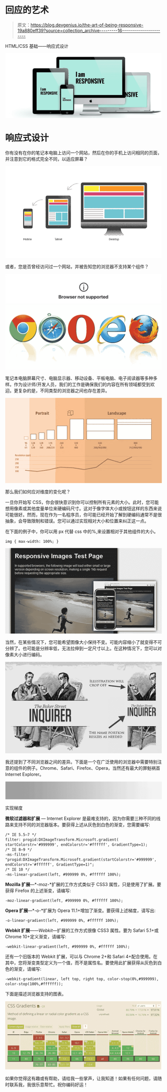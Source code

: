 # 回应的艺术

> 原文：<https://blog.devgenius.io/the-art-of-being-responsive-19a880eff39?source=collection_archive---------16----------------------->

HTML/CSS 基础——响应式设计

![](img/91221f995a8a193c5b5ae1bcd82b674c.png)

# 响应式设计

你有没有在你的笔记本电脑上访问一个网站，然后在你的手机上访问相同的页面，并注意到它的格式完全不同，以适应屏幕？

![](img/4bd736859bd9b579eb8382db95f9c8d7.png)

或者，您是否曾经访问过一个网站，并被告知您的浏览器不支持某个组件？

![](img/110e41782ba9cbcc7fd98165b635c37c.png)![](img/5bac4937155e36fc5a97a8e1ffc5a8d9.png)

笔记本电脑屏幕尺寸、电脑显示器、移动设备、平板电脑、电子阅读器等多种多样。作为设计师/开发人员，我们的工作是确保我们的内容在所有领域都受到欢迎。更复杂的是，不同类型的浏览器之间也存在差异。

![](img/8db8afe9ccb8d46862ebda78b9e98c64.png)

那么我们如何应对维度的变化呢？

一旦你开始写 CSS，你会很快意识到你可以控制所有元素的大小。此时，您可能想用像素或其他度量单位来硬编码尺寸。这对于像字体大小或按钮这样的东西来说可能很好。然而，现在作为一名程序员，你可能已经开始了解到硬编码通常不是很抽象，会导致限制和错误。您可以通过实现相对大小和位置来纠正这一点。

在下面的例子中，你可以用 px 代替 css 中的%,来设置相对于其他组件的大小。

```
img { max-width: 100%; }
```

![](img/d8696dcc1f13090133b40c03ad572326.png)

当然，在某些情况下，您可能希望图像大小保持不变。可能内容缩小了就变得不可分辨了。也可能是分辨率低，无法拉伸到一定尺寸以上。在这种情况下，您可以对像素大小进行编码。

![](img/4777b5e281fc588c0b784acc77425589.png)

我还提到了不同浏览器之间的差异。下面是一个在广泛使用的浏览器中需要特别注意的组件的例子。Chrome、Safari、Firefox、Opera，当然还有最大的罪魁祸首 Internet Explorer。

![](img/fc5d8fd345918f9f9227fac0de525064.png)

实现梯度

**微软过滤器和扩展** — Internet Explorer 是最难支持的，因为你需要三种不同的线路来支持不同的浏览器版本。要获得上述从灰色到白色的渐变，您需要编写:

```
/* IE 5.5–7 */
filter: progid:DXImageTransform.Microsoft.gradient( startColorstr='#999999', endColorstr='#ffffff', GradientType=1);
/* IE 8–9 */
-ms-filter: "progid:DXImageTransform.Microsoft.gradient(startColorstr='#999999', endColorstr='#ffffff', GradientType=1)";
/* IE 10 */
-ms-linear-gradient(left, #999999 0%, #ffffff 100%);
```

**Mozilla 扩展**—*-moz-*扩展的工作方式类似于 CSS3 属性，只是使用了扩展。要获得 Firefox 的上述渐变，请编写:

```
-moz-linear-gradient(left, #999999 0%, #ffffff 100%);
```

**Opera 扩展**—*-o-*扩展为 Opera 11.1+增加了渐变。要获得上述梯度，请写出:

```
-o-linear-gradient(left, #999999 0%, #ffffff 100%);
```

**Webkit 扩展**—*—Webkit*—扩展的工作方式很像 CSS3 属性。要为 Safari 5.1+或 Chrome 10+定义渐变，请编写:

```
-webkit-linear-gradient(left, #999999 0%, #ffffff 100%);
```

还有一个旧版本的 Webkit 扩展，可以与 Chrome 2+和 Safari 4+配合使用。在其中，您将渐变类型定义为一个值，而不是属性名。要使用此扩展获得从灰色到白色的渐变，请编写:

```
-webkit-gradient(linear, left top, right top, color-stop(0%,#999999), color-stop(100%,#ffffff));
```

下面是描述浏览器支持的图表。

![](img/25b828aa31ec618ae148721a0e1f8c61.png)

如果你觉得这有趣或有帮助，请给我一些掌声，让我知道！如果有任何问题，请随时联系我，我很乐意帮忙。祝你编码好运！